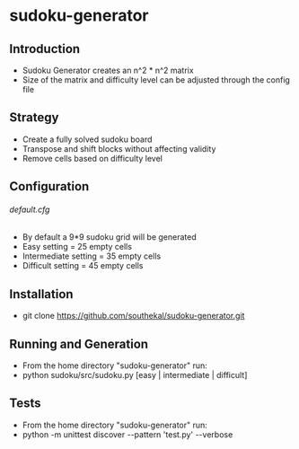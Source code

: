 # sudoku-generator

## Introduction
* Sudoku Generator creates an n^2 * n^2 matrix
* Size of the matrix and difficulty level can be adjusted through the config file

## Strategy
* Create a fully solved sudoku board
* Transpose and shift blocks without affecting validity
* Remove cells based on difficulty level

## Configuration
###### default.cfg
* By default a 9*9 sudoku grid will be generated
* Easy setting = 25 empty cells
* Intermediate setting = 35 empty cells
* Difficult setting = 45 empty cells

## Installation
* git clone https://github.com/southekal/sudoku-generator.git

## Running and Generation
* From the home directory "sudoku-generator" run:
* python sudoku/src/sudoku.py [easy | intermediate | difficult]

## Tests
* From the home directory "sudoku-generator" run:
* python -m unittest discover --pattern 'test.py'  --verbose





